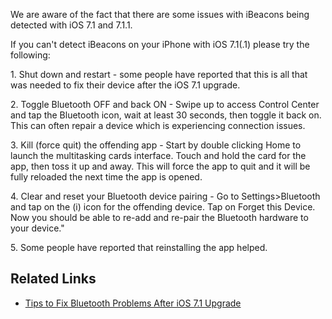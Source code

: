 <languages/>

We are aware of the fact that there are some issues with iBeacons being
detected with iOS 7.1 and 7.1.1.

If you can't detect iBeacons on your iPhone with iOS 7.1(.1) please try
the following:

1\. Shut down and restart - some people have reported that this is all
that was needed to fix their device after the iOS 7.1 upgrade.

2\. Toggle Bluetooth OFF and back ON - Swipe up to access Control Center
and tap the Bluetooth icon, wait at least 30 seconds, then toggle it
back on. This can often repair a device which is experiencing connection
issues.

3\. Kill (force quit) the offending app - Start by double clicking Home
to launch the multitasking cards interface. Touch and hold the card for
the app, then toss it up and away. This will force the app to quit and
it will be fully reloaded the next time the app is opened.

4\. Clear and reset your Bluetooth device pairing - Go to
Settings\>Bluetooth and tap on the (i) icon for the offending device.
Tap on Forget this Device. Now you should be able to re-add and re-pair
the Bluetooth hardware to your device."

5\. Some people have reported that reinstalling the app helped.

## Related Links

  - [Tips to Fix Bluetooth Problems After iOS 7.1
    Upgrade](http://www.smartbotics.com/#!4-Tips-to-Fix-Bluetooth-Problems-After-iOS-71-Upgrade/c118r/031A86F6-C8E8-4768-B4FD-E6F83D9E4317%7C4)